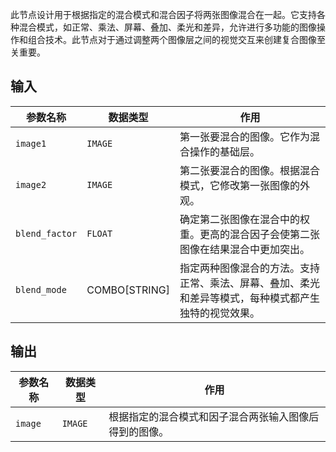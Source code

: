 
此节点设计用于根据指定的混合模式和混合因子将两张图像混合在一起。它支持各种混合模式，如正常、乘法、屏幕、叠加、柔光和差异，允许进行多功能的图像操作和组合技术。此节点对于通过调整两个图像层之间的视觉交互来创建复合图像至关重要。

## 输入

| 参数名称 | 数据类型 | 作用 |
| --- | --- | --- |
| `image1` | `IMAGE` | 第一张要混合的图像。它作为混合操作的基础层。 |
| `image2` | `IMAGE` | 第二张要混合的图像。根据混合模式，它修改第一张图像的外观。 |
| `blend_factor` | `FLOAT` | 确定第二张图像在混合中的权重。更高的混合因子会使第二张图像在结果混合中更加突出。 |
| `blend_mode` | COMBO[STRING] | 指定两种图像混合的方法。支持正常、乘法、屏幕、叠加、柔光和差异等模式，每种模式都产生独特的视觉效果。 |

## 输出

| 参数名称 | 数据类型 | 作用 |
| --- | --- | --- |
| `image` | `IMAGE` | 根据指定的混合模式和因子混合两张输入图像后得到的图像。 |
